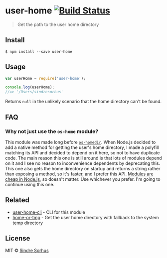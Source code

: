 # user-home [![Build Status](https://travis-ci.org/sindresorhus/user-home.svg?branch=master)](https://travis-ci.org/sindresorhus/user-home)

> Get the path to the user home directory


## Install

```
$ npm install --save user-home
```


## Usage

```js
var userHome = require('user-home');

console.log(userHome);
//=> '/Users/sindresorhus'
```

Returns `null` in the unlikely scenario that the home directory can't be found.


## FAQ

### Why not just use the `os-home` module?

This module was made long before [`os-homedir`](https://github.com/sindresorhus/os-homedir). When Node.js decided to add a native method for getting the user's home directory, I made a polyfill matching its API and decided to depend on it here, so not to have duplicate code. The main reason this one is still around is that lots of modules depend on it and I see no reason to inconvenience dependents by deprecating this. This one also gets the home directory on startup and returns a string rather than exposing a method, so it's faster, and I prefer this API. [Modules are cheap in Node.js](https://github.com/sindresorhus/ama/issues/10#issuecomment-117766328), so doesn't matter. Use whichever you prefer. I'm going to continue using this one.


## Related

- [user-home-cli](https://github.com/sindresorhus/user-home-cli) - CLI for this module
- [home-or-tmp](https://github.com/sindresorhus/home-or-tmp) - Get the user home directory with fallback to the system temp directory


## License

MIT © [Sindre Sorhus](http://sindresorhus.com)
